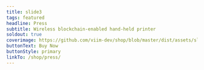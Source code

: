 ```yaml
---
title: slide3
tags: featured
headline: Press
subtitle: Wireless blockchain-enabled hand-held printer
soldout: true
coverimage: https://github.com/viim-dev/shop/blob/master/dist/assets/slide3.gif?raw=true
buttonText: Buy Now
buttonStyle: primary
linkTo: /shop/press/
---
```

